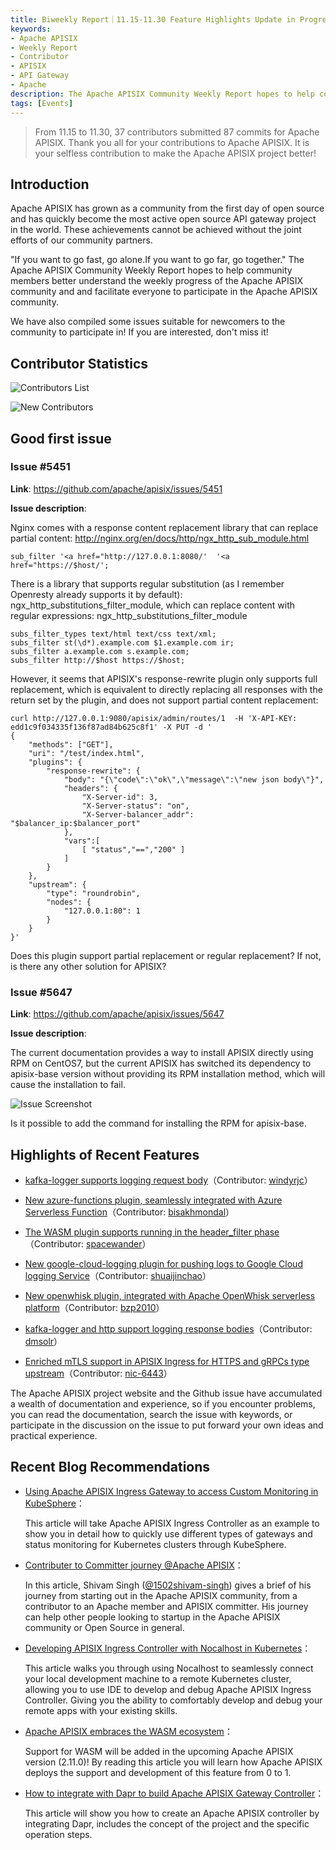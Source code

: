 ```yaml
---
title: Biweekly Report｜11.15-11.30 Feature Highlights Update in Progress
keywords:
- Apache APISIX
- Weekly Report
- Contributor
- APISIX
- API Gateway
- Apache
description: The Apache APISIX Community Weekly Report hopes to help community members better understand the weekly progress of the Apache APISIX community and and facilitate everyone to participate in the Apache APISIX community.
tags: [Events]
---
```


> From 11.15 to 11.30, 37 contributors submitted 87 commits for Apache APISIX. Thank you all for your contributions to Apache APISIX. It is your selfless contribution to make the Apache APISIX project better!

<!--truncate-->

## Introduction

Apache APISIX has grown as a community from the first day of open source and has quickly become the most active open source API gateway project in the world. These achievements cannot be achieved without the joint efforts of our community partners.

"If you want to go fast, go alone.If you want to go far, go together." The Apache APISIX Community Weekly Report hopes to help community members better understand the weekly progress of the Apache APISIX community and and facilitate everyone to participate in the Apache APISIX community.

We have also compiled some issues suitable for newcomers to the community to participate in! If you are interested, don't miss it!

## Contributor Statistics

![Contributors List](https://static.apiseven.com/202108/1638346484091-37307b33-3e48-402f-9a72-3819e4217b29.png)

![New Contributors](https://static.apiseven.com/202108/1638346484108-354ecbdd-a872-4a8f-b5c6-4903bad44eca.png)

## Good first issue

### Issue #5451

**Link**: https://github.com/apache/apisix/issues/5451

**Issue description**:

Nginx comes with a response content replacement library that can replace partial content: http://nginx.org/en/docs/http/ngx_http_sub_module.html

```Nginx
sub_filter '<a href="http://127.0.0.1:8080/'  '<a href="https://$host/';
```

There is a library that supports regular substitution (as I remember Openresty already supports it by default): ngx_http_substitutions_filter_module, which can replace content with regular expressions: ngx_http_substitutions_filter_module

```Nginx
subs_filter_types text/html text/css text/xml;
subs_filter st(\d*).example.com $1.example.com ir;
subs_filter a.example.com s.example.com;
subs_filter http://$host https://$host;
```

However, it seems that APISIX's response-rewrite plugin only supports full replacement, which is equivalent to directly replacing all responses with the return set by the plugin, and does not support partial content replacement:

```shell
curl http://127.0.0.1:9080/apisix/admin/routes/1  -H 'X-API-KEY: edd1c9f034335f136f87ad84b625c8f1' -X PUT -d '
{
    "methods": ["GET"],
    "uri": "/test/index.html",
    "plugins": {
        "response-rewrite": {
            "body": "{\"code\":\"ok\",\"message\":\"new json body\"}",
            "headers": {
                "X-Server-id": 3,
                "X-Server-status": "on",
                "X-Server-balancer_addr": "$balancer_ip:$balancer_port"
            },
            "vars":[
                [ "status","==","200" ]
            ]
        }
    },
    "upstream": {
        "type": "roundrobin",
        "nodes": {
            "127.0.0.1:80": 1
        }
    }
}'
```

Does this plugin support partial replacement or regular replacement? If not, is there any other solution for APISIX?

### Issue #5647

**Link**: https://github.com/apache/apisix/issues/5647

**Issue description**:

The current documentation provides a way to install APISIX directly using RPM on CentOS7, but the current APISIX has switched its dependency to apisix-base version without providing its RPM installation method, which will cause the installation to fail.

![Issue Screenshot](https://static.apiseven.com/202108/1638346839201-3efb9807-13a7-4106-968a-5198b22d1a67.png)

Is it possible to add the command for installing the RPM for apisix-base.

## Highlights of Recent Features

- [kafka-logger supports logging request body](https://github.com/apache/apisix/pull/5501)（Contributor: [windyrjc](https://github.com/windyrjc)）

- [New azure-functions plugin, seamlessly integrated with Azure Serverless Function](https://github.com/apache/apisix/pull/5479)（Contributor: [bisakhmondal](https://github.com/bisakhmondal)）

- [The WASM plugin supports running in the header_filter phase](https://github.com/apache/apisix/pull/5544)（Contributor: [spacewander](https://github.com/spacewander)）

- [New google-cloud-logging plugin for pushing logs to Google Cloud logging Service](https://github.com/apache/apisix/pull/5538)（Contributor: [shuaijinchao](https://github.com/shuaijinchao)）

- [New openwhisk plugin, integrated with Apache OpenWhisk serverless platform](https://github.com/apache/apisix/pull/5518)（Contributor: [bzp2010](https://github.com/bzp2010)）

- [kafka-logger and http support logging response bodies](https://github.com/apache/apisix/pull/5550)（Contributor: [dmsolr](https://github.com/dmsolr)）

- [Enriched mTLS support in APISIX Ingress for HTTPS and gRPCs type upstream](https://github.com/apache/apisix-ingress-controller/pull/755)（Contributor: [nic-6443](https://github.com/nic-6443)）

The Apache APISIX project website and the Github issue have accumulated a wealth of documentation and experience, so if you encounter problems, you can read the documentation, search the issue with keywords, or participate in the discussion on the issue to put forward your own ideas and practical experience.

## Recent Blog Recommendations

- [Using Apache APISIX Ingress Gateway to access Custom Monitoring in KubeSphere](https://apisix.apache.org/blog/2021/11/30/use-apisix-ingress-in-kubesphere)：

  This article will take Apache APISIX Ingress Controller as an example to show you in detail how to quickly use different types of gateways and status monitoring for Kubernetes clusters through KubeSphere.

- [Contributer to Committer journey @Apache APISIX](https://apisix.apache.org/blog/2021/11/26/apache-apisix-committer-experience)：

  In this article, Shivam Singh ([@1502shivam-singh](https://github.com/1502shivam-singh)) gives a brief of his journey from starting out in the Apache APISIX community, from a contributor to an Apache member and APISIX committer. His journey can help other people looking to startup in the Apache APISIX community or Open Source in general.

- [Developing APISIX Ingress Controller with Nocalhost in Kubernetes](https://apisix.apache.org/blog/2021/11/22/develop-apisix-ingress-with-nocalhost-in-kubernetes)：

  This article walks you through using Nocalhost to seamlessly connect your local development machine to a remote Kubernetes cluster, allowing you to use IDE to develop and debug Apache APISIX Ingress Controller. Giving you the ability to comfortably develop and debug your remote apps with your existing skills.

- [Apache APISIX embraces the WASM ecosystem](https://apisix.apache.org/blog/2021/11/19/apisix-supports-wasm)：

  Support for WASM will be added in the upcoming Apache APISIX version (2.11.0)! By reading this article you will learn how Apache APISIX deploys the support and development of this feature from 0 to 1.

- [How to integrate with Dapr to build Apache APISIX Gateway Controller](https://apisix.apache.org/blog/2021/11/17/dapr-with-apisix)：

  This article will show you how to create an Apache APISIX controller by integrating Dapr, includes the concept of the project and the specific operation steps.
  